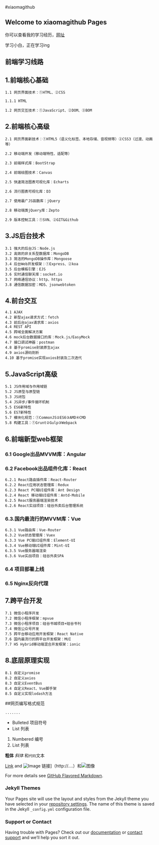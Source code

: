 #xiaomagithub

## Welcome to xiaomagithub Pages

你可以查看我的学习经历，[网址](https://github.com/xiaomagithub/xiaomagithub)

学习小白，正在学习ing

## 前端学习线路

## 1.前端核心基础
```
1.1 网页界面技术：①HTML、②CSS

1.1.1 HTML

1.2 网页交互技术：①JavaScript、②DOM、③BOM
```
## 2.前端核心高级
```
2.1 网页界面新技术：①HTML5（语义化标签、本地存储、音视频等）②CSS3（过渡、动画等）

2.2 移动端开发（移动端特性、适配等）

2.3 前端样式库：BootStrap

2.4 前端绘图技术：Canvas

2.5 快速简洁图表可视化库：Echarts

2.6 流行图表可视化库：D3

2.7 使用最广JS函数库：jQuery

2.8 移动端类jQuery库：Zepto

2.9 版本控制工具：①SVN、②GIT&Github

```
## 3.JS后台技术
```
3.1 强大的后台JS：Node.js
3.2 高效的非关系型数据库：MongoDB
3.3 简洁的MongoDB操作库：Mongoose
3.4 后台Web开发框架：①Express、②koa
3.5 后台模板引擎：EJS
3.6 实时通信聊天库：socket.io
3.7 网络通信协议：http、https
3.8 通信数据加密：MD5、jsonwebtoken
```
## 4.前台交互
```
4.1 AJAX
4.2 新型ajax请求方式：fetch
4.3 前后台ajax请求库：axios
4.4 REST API
4.5 跨域全面解决方案
4.6 mock后台数据接口的库：Mock.js/EasyMock
4.7 接口调试神器：postman
4.8 基于promise封装原生ajax
4.9 axios源码剖析
4.10 基于promise实现axios封装及二次迭代
```
## 5.JavaScript高级
```
5.1 JS作用域与作用域链
5.2 JS原型与原型链
5.3 JS闭包
5.4 JS异步/事件循环机制
5.5 ES6新特性
5.6 ES7新特性
5.7 模块化规范：①CommonJS②ES6③AMD④CMD
5.8 构建工具：①Grunt②Gulp③Webpack
```
## 6.前端新型web框架

### 6.1 Google出品MVVM库：Angular
### 6.2 Facebook出品组件化库：React
```
6.2.1 React路由插件库：React-Router
6.2.2 React应用状态管理库：Redux
6.2.3 React PC端UI组件库：Ant Design
6.2.4 React 移动端UI组件库：Antd-Mobile
6.2.5 React服务器端渲染技术
6.2.6 React实战项目：硅谷外卖后台管理系统
```
### 6.3.国内最流行的MVVM库：Vue
```
6.3.1 Vue路由库：Vue-Router
6.3.2 Vue状态管理库：Vuex
6.3.3 Vue PC端UI组件库：Element-UI
6.3.4 Vue移动端UI组件库：Mint-UI
6.3.5 Vue服务器端渲染
6.3.6 Vue实战项目：硅谷外卖SPA
```
### 6.4 项目部署上线
### 6.5 Nginx反向代理

## 7.跨平台开发
```
7.1 微信小程序开发
7.2 微信小程序框架：mpvue
7.3 微信小程序项目：硅谷书城项目+硅谷书刊
7.4 微信公众号开发
7.5 跨平台移动应用开发框架：React Native
7.6 国内最流行的跨平台开发框架：MUI
7.7 H5 Hybrid移动端混合开发框架：ionic
```
## 8.底层原理实现
```
8.1 自定义promise
8.2 自定义axios
8.3 自定义EventBus
8.4 自定义React、Vue脚手架
8.5 自定义实现lodash方法
```

##网页编写格式规范

```markdown  模块
.......
```
- Bulleted 项目符号
- List 列表

1. Numbered 编号
2. List 列表

**粗体** _斜体_ 和`代码`文本

[Link](url) and ![Image](src)
链接]（http://....）和![图像](https://github.com/xiaomagithub/xiaomagithub/....图像所在的文件位置)

For more details see [GitHub Flavored Markdown](https://guides.github.com/features/mastering-markdown/).

### Jekyll Themes

Your Pages site will use the layout and styles from the Jekyll theme you have selected in your [repository settings](https://github.com/xiaomagithub/test/settings). The name of this theme is saved in the Jekyll `_config.yml` configuration file.

### Support or Contact

Having trouble with Pages? Check out our [documentation](https://help.github.com/categories/github-pages-basics/) or [contact support](https://github.com/contact) and we’ll help you sort it out.
